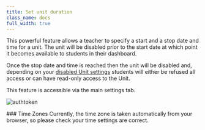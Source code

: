 ```yaml
---
title: Set unit duration
class_name: docs
full_width: true
---
```


This powerful feature allows a teacher to specify a start and a stop date and time for a unit. The unit will be disabled prior to the start date at which point it becomes available to students in their dashboard. 

Once the stop date and time is reached then the unit will be disabled and, depending on your [disabled Unit settings](/docs/teacher/classes/disable) students will either be refused all access or can have read-only access to the Unit.

This feature is accessible via the main settings tab.

<img alt="authtoken" src="/img/docs/manage_classes/unitduration.png" class="simple"/>

### Time Zones
Currently, the time zone is taken automatically from your browser, so please check your time settings are correct.

